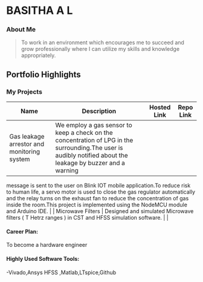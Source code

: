 # BASITHA A L

### About Me

>To work in an environment which encourages me to succeed and grow
professionally where I can utilize my skills and knowledge appropriately.


## Portfolio Highlights

### My Projects

| Name                | Description                                                               | Hosted Link                              | Repo Link                                                      |
|---------------------|---------------------------------------------------------------------------|------------------------------------------|----------------------------------------------------------------|
| Gas leakage arrestor and monitoring system  | We employ a gas sensor to keep a check on the concentration of LPG in the surrounding.The user is audibly notified about the leakage by buzzer and a warning
message is sent to the user on Blink IOT mobile application.To reduce risk to human life, a servo motor is used to close the gas regulator
automatically and the relay turns on the exhaust fan to reduce the concentration of gas inside the room.This project is implemented using the NodeMCU module and Arduino IDE.           |
| Microwave Filters | Designed and simulated Microwave filters ( T Hetrz ranges ) in CST and HFSS simulation software.                                           |            |




#### Career Plan:

To become a hardware engineer 



#### Highly Used Software Tools:

-Vivado,Ansys HFSS ,Matlab,LTspice,Github







